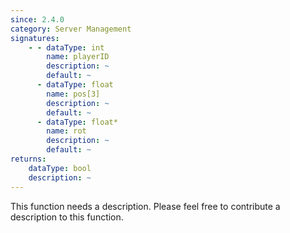 ```yaml
---
since: 2.4.0
category: Server Management
signatures:
    - - dataType: int
        name: playerID
        description: ~
        default: ~
      - dataType: float
        name: pos[3]
        description: ~
        default: ~
      - dataType: float*
        name: rot
        description: ~
        default: ~
returns:
    dataType: bool
    description: ~
---
```


This function needs a description. Please feel free to contribute a description to this function.
